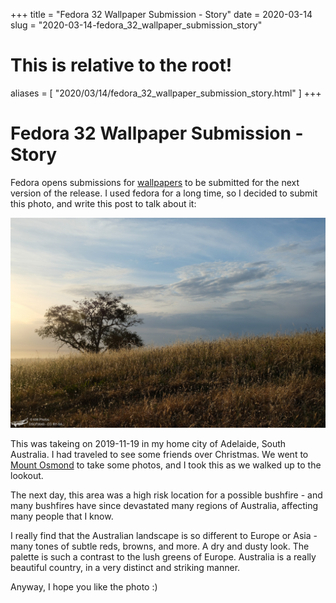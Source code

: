 +++
title = "Fedora 32 Wallpaper Submission - Story"
date = 2020-03-14
slug = "2020-03-14-fedora_32_wallpaper_submission_story"
# This is relative to the root!
aliases = [ "2020/03/14/fedora_32_wallpaper_submission_story.html" ]
+++
# Fedora 32 Wallpaper Submission - Story

Fedora opens submissions for
[wallpapers](https://apps.fedoraproject.org/nuancier/contribute/) to be
submitted for the next version of the release. I used fedora for a long
time, so I decided to submit this photo, and write this post to talk
about it:

![image](/_static/20191119_184819_DSCF0043_5.jpg)

This was takeing on 2019-11-19 in my home city of Adelaide, South
Australia. I had traveled to see some friends over Christmas. We went to
[Mount
Osmond](https://www.google.com/maps/@-34.9656653,138.6670176,14.51z) to
take some photos, and I took this as we walked up to the lookout.

The next day, this area was a high risk location for a possible
bushfire - and many bushfires have since devastated many regions of
Australia, affecting many people that I know.

I really find that the Australian landscape is so different to Europe or
Asia - many tones of subtle reds, browns, and more. A dry and dusty
look. The palette is such a contrast to the lush greens of Europe.
Australia is a really beautiful country, in a very distinct and striking
manner.

Anyway, I hope you like the photo :)

